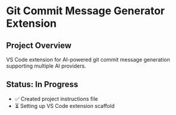 # Git Commit Message Generator Extension

## Project Overview
VS Code extension for AI-powered git commit message generation supporting multiple AI providers.

## Status: In Progress
- ✅ Created project instructions file
- ⏳ Setting up VS Code extension scaffold
